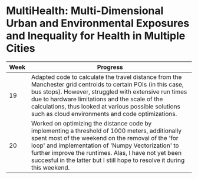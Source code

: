 # MultiHealth: Multi-Dimensional Urban and Environmental Exposures and Inequality for Health in Multiple Cities

| Week | Progress |
|----------|----------|
| 19 | Adapted code to calculate the travel distance from the Manchester grid centroids to certain POIs (in this case, bus stops). However, struggled with extensive run times due to hardware limitations and the scale of the calculations, thus looked at various possible solutions such as cloud environments and code optimizations. |
| 20 | Worked on optimizing the distance code by implementing a threshold of 1000 meters, additionally spent most of the weekend on the removal of the 'for loop' and implementation of 'Numpy Vectorization' to further improve the runtimes. Alas, I have not yet been succesful in the latter but I still hope to resolve it during this weekend.  |
